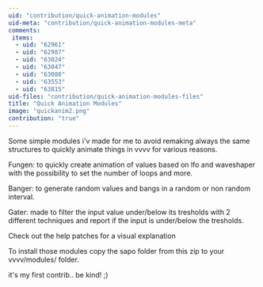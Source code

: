 ```yaml
---
uid: "contribution/quick-animation-modules"
uid-meta: "contribution/quick-animation-modules-meta"
comments: 
 items: 
  - uid: "62961"
  - uid: "62987"
  - uid: "63024"
  - uid: "63047"
  - uid: "63088"
  - uid: "63553"
  - uid: "63815"
uid-files: "contribution/quick-animation-modules-files"
title: "Quick Animation Modules"
image: "quickanim2.png"
contribution: "true"
---
```


Some simple modules i'v made for me to avoid remaking always the same structures to quickly animate things in vvvv for various reasons.

Fungen: to quickly create animation of values based on lfo and waveshaper with the possibility to set the number of loops and more.

Banger: to generate random values and bangs in a random or non random interval.

Gater: made to filter the input value under/below its tresholds with 2 different techniques and report if the input is under/below the tresholds.

Check out the help patches for a visual explanation

To install those modules copy the sapo folder from this zip to your vvvv/modules/ folder.

it's my first contrib.. be kind! ;)